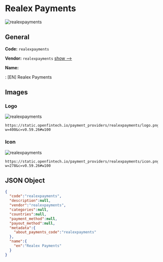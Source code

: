 
# Realex Payments 
![realexpayments](https://static.openfintech.io/payment_providers/realexpayments/logo.png?w=400&c=v0.59.26#w100)  

## General 
 
**Code:** `realexpayments` 
 
**Vendor:** `realexpayments` [show -->](/vendors/realexpayments/) 
 
**Name:** 
 
:	[EN] Realex Payments 
 

## Images 

### Logo 
 
![realexpayments](https://static.openfintech.io/payment_providers/realexpayments/logo.png?w=400&c=v0.59.26#w100)  

```
https://static.openfintech.io/payment_providers/realexpayments/logo.png?w=400&c=v0.59.26#w100
```  

### Icon 
 
![realexpayments](https://static.openfintech.io/payment_providers/realexpayments/icon.png?w=278&c=v0.59.26#w100)  

```
https://static.openfintech.io/payment_providers/realexpayments/icon.png?w=278&c=v0.59.26#w100
```  

## JSON Object 

```json
{
  "code":"realexpayments",
  "description":null,
  "vendor":"realexpayments",
  "categories":null,
  "countries":null,
  "payment_method":null,
  "payout_method":null,
  "metadata":{
    "about_payments_code":"realexpayments"
  },
  "name":{
    "en":"Realex Payments"
  }
}
```  

